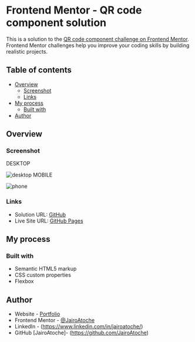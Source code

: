 # Frontend Mentor - QR code component solution

This is a solution to the [QR code component challenge on Frontend Mentor](https://www.frontendmentor.io/challenges/qr-code-component-iux_sIO_H). Frontend Mentor challenges help you improve your coding skills by building realistic projects. 

## Table of contents

- [Overview](#overview)
  - [Screenshot](#screenshot)
  - [Links](#links)
- [My process](#my-process)
  - [Built with](#built-with)
- [Author](#author)

## Overview

### Screenshot
DESKTOP

![desktop](https://user-images.githubusercontent.com/44626985/167283811-45a5d8fe-25ff-4b9c-97aa-55d53acb54a0.png)
MOBILE

![phone](https://user-images.githubusercontent.com/44626985/167283812-248cb59e-2f49-4b5a-ae6f-8416be0762ae.png)

### Links

- Solution URL: [GitHub](https://github.com/JairoAtoche/QR-Code-Component)
- Live Site URL: [GitHub Pages](https://jairoatoche.github.io/QR-Code-Component/)

## My process

### Built with

- Semantic HTML5 markup
- CSS custom properties
- Flexbox

## Author

- Website - [Portfolio](https://jairoatoche.github.io/)
- Frontend Mentor - [@JairoAtoche](https://www.frontendmentor.io/profile/JairoAtoche)
- LinkedIn - (https://www.linkedin.com/in/jairoatoche/)
- GitHub [JairoAtoche]- (https://github.com/JairoAtoche)